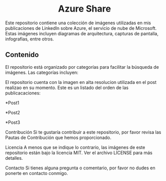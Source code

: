 
<h1 align="center">Azure Share</h1>

Este repositorio contiene una colección de imágenes utilizadas en mis publicaciones de LinkedIn sobre Azure, el servicio de nube de Microsoft. Estas imágenes incluyen diagramas de arquitectura, capturas de pantalla, infografias, entre otros.

<h2>Contenido</h2>  

El repositorio está organizado por categorías para facilitar la búsqueda de imágenes. Las categorías incluyen:

El repositorio cuenta con la imagen en alta resolucion utilizada en el post realizao en su momento. Este es un listado del orden de las publicacaciones:

*Post1

*Post2

*Post3

Contribución
Si te gustaría contribuir a este repositorio, por favor revisa las Pautas de Contribución que hemos proporcionado.

Licencia
A menos que se indique lo contrario, las imágenes de este repositorio están bajo la licencia MIT. Ver el archivo LICENSE para más detalles.

Contacto
Si tienes alguna pregunta o comentario, por favor no dudes en ponerte en contacto conmigo.
